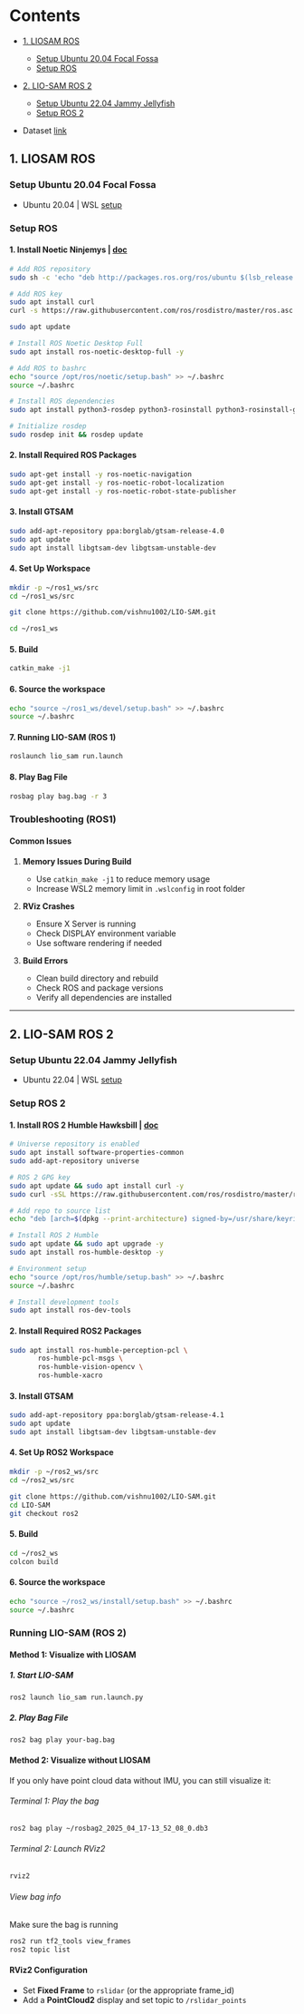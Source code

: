 # Contents

- [1. LIOSAM ROS](#1-liosam-ros)
  - [Setup Ubuntu 20.04 Focal Fossa](#setup-ubuntu-2004-focal-fossa)
  - [Setup ROS](#setup-ros)

- [2. LIO-SAM ROS 2](#2-lio-sam-ros-2)
  - [Setup Ubuntu 22.04 Jammy Jellyfish](#setup-ubuntu-2204-jammy-jellyfish)
  - [Setup ROS 2](#setup-ros-2)
- Dataset [link](https://drive.google.com/drive/folders/1nU2QaPu0172DG_03LlEZBaHeRXACY1eU?usp=sharing)

## 1. LIOSAM ROS 

### Setup Ubuntu 20.04 Focal Fossa

- Ubuntu 20.04 | WSL [setup](https://github.com/vishnu1002/cmd-help/blob/main/wsl--help.md)

### Setup ROS 

#### 1. Install Noetic Ninjemys | [doc](https://wiki.ros.org/noetic/Installation/Ubuntu)

```bash
# Add ROS repository
sudo sh -c 'echo "deb http://packages.ros.org/ros/ubuntu $(lsb_release -sc) main" > /etc/apt/sources.list.d/ros-latest.list'

# Add ROS key
sudo apt install curl
curl -s https://raw.githubusercontent.com/ros/rosdistro/master/ros.asc | sudo apt-key add -

sudo apt update

# Install ROS Noetic Desktop Full
sudo apt install ros-noetic-desktop-full -y

# Add ROS to bashrc
echo "source /opt/ros/noetic/setup.bash" >> ~/.bashrc
source ~/.bashrc

# Install ROS dependencies
sudo apt install python3-rosdep python3-rosinstall python3-rosinstall-generator python3-wstool build-essential

# Initialize rosdep
sudo rosdep init && rosdep update
```

#### 2. Install Required ROS Packages

```bash
sudo apt-get install -y ros-noetic-navigation
sudo apt-get install -y ros-noetic-robot-localization
sudo apt-get install -y ros-noetic-robot-state-publisher
```

#### 3. Install GTSAM

```bash
sudo add-apt-repository ppa:borglab/gtsam-release-4.0
sudo apt update
sudo apt install libgtsam-dev libgtsam-unstable-dev
```

#### 4. Set Up Workspace

```bash
mkdir -p ~/ros1_ws/src
cd ~/ros1_ws/src

git clone https://github.com/vishnu1002/LIO-SAM.git

cd ~/ros1_ws
```

#### 5. Build
```bash
catkin_make -j1
```

#### 6. Source the workspace
```bash
echo "source ~/ros1_ws/devel/setup.bash" >> ~/.bashrc
source ~/.bashrc
```

#### 7. Running LIO-SAM (ROS 1)

```bash
roslaunch lio_sam run.launch
```

#### 8. Play Bag File

```bash
rosbag play bag.bag -r 3
```

### Troubleshooting (ROS1)

#### Common Issues

1. **Memory Issues During Build**

   - Use `catkin_make -j1` to reduce memory usage
   - Increase WSL2 memory limit in `.wslconfig` in root folder

2. **RViz Crashes**

   - Ensure X Server is running
   - Check DISPLAY environment variable
   - Use software rendering if needed

3. **Build Errors**
   - Clean build directory and rebuild
   - Check ROS and package versions
   - Verify all dependencies are installed

---

## 2. LIO-SAM ROS 2

### Setup Ubuntu 22.04 Jammy Jellyfish

- Ubuntu 22.04 | WSL [setup](https://github.com/vishnu1002/cmd-help/blob/main/wsl--help.md)

### Setup ROS 2

#### 1. Install ROS 2 Humble Hawksbill | [doc](https://docs.ros.org/en/humble/Installation/Ubuntu-Install-Debs.html)

```bash
# Universe repository is enabled
sudo apt install software-properties-common
sudo add-apt-repository universe

# ROS 2 GPG key
sudo apt update && sudo apt install curl -y
sudo curl -sSL https://raw.githubusercontent.com/ros/rosdistro/master/ros.key -o /usr/share/keyrings/ros-archive-keyring.gpg

# Add repo to source list
echo "deb [arch=$(dpkg --print-architecture) signed-by=/usr/share/keyrings/ros-archive-keyring.gpg] http://packages.ros.org/ros2/ubuntu $(. /etc/os-release && echo $UBUNTU_CODENAME) main" | sudo tee /etc/apt/sources.list.d/ros2.list > /dev/null

# Install ROS 2 Humble
sudo apt update && sudo apt upgrade -y
sudo apt install ros-humble-desktop -y

# Environment setup
echo "source /opt/ros/humble/setup.bash" >> ~/.bashrc
source ~/.bashrc

# Install development tools
sudo apt install ros-dev-tools
```

#### 2. Install Required ROS2 Packages

```bash
sudo apt install ros-humble-perception-pcl \
  	   ros-humble-pcl-msgs \
  	   ros-humble-vision-opencv \
  	   ros-humble-xacro
```

#### 3. Install GTSAM

```bash
sudo add-apt-repository ppa:borglab/gtsam-release-4.1
sudo apt update
sudo apt install libgtsam-dev libgtsam-unstable-dev
```

#### 4. Set Up ROS2 Workspace

```bash
mkdir -p ~/ros2_ws/src
cd ~/ros2_ws/src

git clone https://github.com/vishnu1002/LIO-SAM.git
cd LIO-SAM
git checkout ros2
```

#### 5. Build
```bash
cd ~/ros2_ws
colcon build
```

#### 6. Source the workspace
```bash
echo "source ~/ros2_ws/install/setup.bash" >> ~/.bashrc
source ~/.bashrc
```

### Running LIO-SAM (ROS 2)

#### Method 1: Visualize with LIOSAM

##### 1. Start LIO-SAM

```bash
ros2 launch lio_sam run.launch.py
```

##### 2. Play Bag File

```bash
ros2 bag play your-bag.bag
```
#### Method 2: Visualize without LIOSAM

If you only have point cloud data without IMU, you can still visualize it:

###### Terminal 1: Play the bag
```bash
ros2 bag play ~/rosbag2_2025_04_17-13_52_08_0.db3
```

###### Terminal 2: Launch RViz2
```bash
rviz2
```
###### View bag info
Make sure the bag is running
```bash
ros2 run tf2_tools view_frames
ros2 topic list
```
#### RViz2 Configuration

- Set **Fixed Frame** to `rslidar` (or the appropriate frame_id)
- Add a **PointCloud2** display and set topic to `/rslidar_points`
